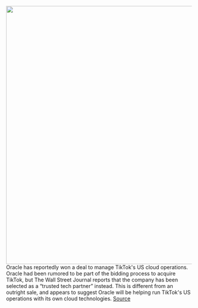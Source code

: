 <img src='https://cdn.vox-cdn.com/thumbor/i0C3qiQdnEMAa7yFs_A-1K5Mygk=/0x0:3463x2304/1200x800/filters:focal(1455x875:2009x1429)/cdn.vox-cdn.com/uploads/chorus_image/image/67400635/1128855474.jpg.0.jpg' width='700px' /><br/>
Oracle has reportedly won a deal to manage TikTok's US cloud operations. Oracle had been rumored to be part of the bidding process to acquire TikTok, but The Wall Street Journal reports that the company has been selected as a “trusted tech partner” instead. This is different from an outright sale, and appears to suggest Oracle will be helping run TikTok's US operations with its own cloud technologies.
<a href='https://www.theverge.com/2020/9/13/21435530/oracle-tiktok-deal-trusted-tech-partner'> Source <a/>